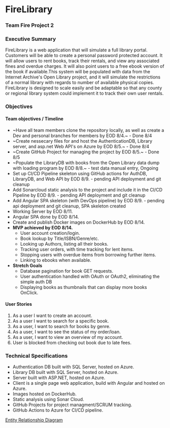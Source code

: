 # FireLibrary
### Team Fire Project 2

### Executive Summary
FireLibrary is a web application that will simulate a full library portal. Customers will be able to create a personal password protected account. It will allow users to rent books, track their rentals, and view any associated fines and overdue charges. It will also point users to a free ebook version of the book if available.This system will be populated with data from the Internet Archive's Open Library project, and it will simulate the restrictions of a normal library with regards to number of available physical copies. FireLibrary is designed to scale easily and be adaptable so that any county or regional library system could implement it to track their own user rentals. 

### Objectives
#### Team objectives / Timeline
- ~Have all team members clone the repository locally, as well as create a Dev and personal branches for members by EOD 8/4.~ - Done 8/4
- ~Create nessecary files for and host the AuthenticationDB, Library server, and asp.net Web API's on Azure by EOD 8/5.~ - Done 8/4
- ~Create GitHub Project for managing the project by EOD 8/5.~ - Done 8/5
- ~Populate the LibraryDB with books from the Open Library data dump with loading program by EOD 8/8.~ - test data manual entry, Ongoing
- Set up CI/CD Pipeline skeleton using GitHub actions for AuthDB, LibraryDB, and Web API by EOD 8/9. - pending API deployment and git cleanup
- Add Sonarcloud static analysis to the project and include it in the CI/CD Pipeline by EOD 8/9. - pending API deployment and git cleanup
- Add Angular SPA skeleton (with DevOps pipeline) by EOD 8/9. - pending api deployment and git cleanup, SPA skeleton created
- Working Server by EOD 8/11.
- Angular SPA done by EOD 8/14.
- Create and publish Docker images on DockerHub by EOD 8/14.
- **MVP achieved by EOD 8/14.**
  - User account creation/login.
  - Book lookup by Title/ISBN/Genre/etc.
  - Looking up Authors, listing all their books.
  - Tracking user orders, with time tracking for lent items.
  - Stopping users with overdue items from borrowing further items.
  - Linking to ebooks when available. 
- **Stretch Goals**
  - Database pagination for book GET requests. 
  - User authentication handled with OAuth or OAuth2, eliminating the simple auth DB
  - Displaying books as thumbnails that can display more books OnClick.
  
 #### User Stories
 1. As a user I want to create an account.
 2. As a user I want to search for a specific book.
 3. As a user, I want to search for books by genre.
 4. As a user, I want to see the status of my order/loan.
 5. As a user, I want to view an overview of my account.
 6. User is blocked from checking out book due to late fees. 

### Technical Specifications
- Authentication DB built with SQL Server, hosted on Azure.
- Library DB built with SQL Server, hosted on Azure.
- Server built with ASP.NET, hosted on Azure. 
- Client is a single page web application, build with Angular and hosted on Azure. 
- Images hosted on DockerHub. 
- Static analysis using Sonar Cloud.
- GitHub Projects for project managment/SCRUM tracking.
- GitHub Actions to Azure for CI/CD pipeline. 

[Entity Relationship Diagram][ERD]

[ERD]: https://raw.githubusercontent.com/jdelacruz96/ProjectFire/main/LibraryERD.png


